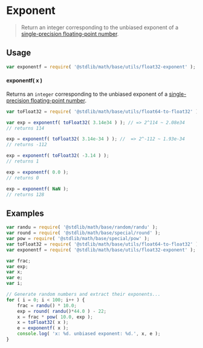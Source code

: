 Exponent
===

> Return an integer corresponding to the unbiased exponent of a [single-precision floating-point number][ieee754].


<section class="usage">

## Usage

``` javascript
var exponentf = require( '@stdlib/math/base/utils/float32-exponent' );
```

#### exponentf( x )

Returns an `integer` corresponding to the unbiased exponent of a [single-precision floating-point number][ieee754].

``` javascript
var toFloat32 = require( '@stdlib/math/base/utils/float64-to-float32' );

var exp = exponentf( toFloat32( 3.14e34 ) ); // => 2^114 ~ 2.08e34
// returns 114

exp = exponentf( toFloat32( 3.14e-34 ) ); //  => 2^-112 ~ 1.93e-34
// returns -112

exp = exponentf( toFloat32( -3.14 ) );
// returns 1

exp = exponentf( 0.0 );
// returns 0

exp = exponentf( NaN );
// returns 128
```

<!-- </usage> -->


<section class="examples">

## Examples

``` javascript
var randu = require( '@stdlib/math/base/random/randu' );
var round = require( '@stdlib/math/base/special/round' );
var pow = require( '@stdlib/math/base/special/pow' );
var toFloat32 = require( '@stdlib/math/base/utils/float64-to-float32' );
var exponentf = require( '@stdlib/math/base/utils/float32-exponent' );

var frac;
var exp;
var x;
var e;
var i;

// Generate random numbers and extract their exponents...
for ( i = 0; i < 100; i++ ) {
    frac = randu() * 10.0;
    exp = round( randu()*44.0 ) - 22;
    x = frac * pow( 10.0, exp );
    x = toFloat32( x );
    e = exponentf( x );
    console.log( 'x: %d. unbiased exponent: %d.', x, e );
}
```

<!-- </examples> -->


<section class="links">

[ieee754]: https://en.wikipedia.org/wiki/IEEE_754-1985

<!-- </links> -->
